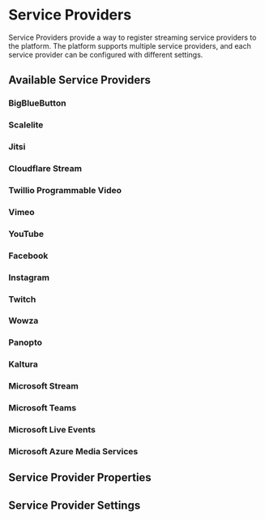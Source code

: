 
# Service Providers

Service Providers provide a way to register streaming service providers to the platform. The platform supports multiple service providers, and each service provider can be configured with different settings.


## Available Service Providers

### BigBlueButton

### Scalelite

### Jitsi

### Cloudflare Stream

### Twillio Programmable Video

### Vimeo

### YouTube

### Facebook

### Instagram

### Twitch

### Wowza

### Panopto

### Kaltura

### Microsoft Stream

### Microsoft Teams

### Microsoft Live Events

### Microsoft Azure Media Services




## Service Provider Properties

## Service Provider Settings